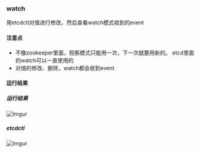 ### watch
用etcdctl对值进行修改，然后查看watch模式收到的event

#### 注意点
 - 不像zookeeper里面，观察模式只能用一次，下一次就要用新的。
 etcd里面的watch可以一直使用的
 - 对值的修改、删除，watch都会收到event

#### 运行结果
##### 运行结果
![Imgur](https://i.imgur.com/FDayKTi.png)

##### etcdctl
![Imgur](https://i.imgur.com/SRlh0Tp.png)